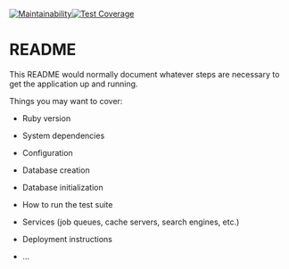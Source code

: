 [![Maintainability](https://api.codeclimate.com/v1/badges/f919bbcdbb0583e233ab/maintainability)](https://codeclimate.com/github/agramms/lets_do_it/maintainability)[![Test Coverage](https://api.codeclimate.com/v1/badges/f919bbcdbb0583e233ab/test_coverage)](https://codeclimate.com/github/agramms/lets_do_it/test_coverage)

# README

This README would normally document whatever steps are necessary to get the
application up and running.

Things you may want to cover:

* Ruby version

* System dependencies

* Configuration

* Database creation

* Database initialization

* How to run the test suite

* Services (job queues, cache servers, search engines, etc.)

* Deployment instructions

* ...

